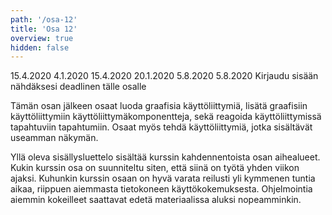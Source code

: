 ```yaml
---
path: '/osa-12'
title: 'Osa 12'
overview: true
hidden: false
---
```


<only-for-course-variant variant="dl">
  <deadline>15.4.2020</deadline>
</only-for-course-variant>

<only-for-course-variant variant="nodl">
  <deadline>4.1.2020</deadline>
</only-for-course-variant>

<only-for-course-variant variant="ohja-dl">
  <deadline>15.4.2020</deadline>
</only-for-course-variant>

<only-for-course-variant variant="ohja-nodl">
  <deadline>20.1.2020</deadline>
</only-for-course-variant>

<only-for-course-variant variant="kesa-dl">
  <deadline>5.8.2020</deadline>
</only-for-course-variant>

<only-for-course-variant variant="kesa-ohja-dl">
  <deadline>5.8.2020</deadline>
</only-for-course-variant>

<only-for-not-logged-in>
  <deadline>Kirjaudu sisään nähdäksesi deadlinen tälle osalle</deadline>
</only-for-not-logged-in>


Tämän osan jälkeen osaat luoda graafisia käyttöliittymiä, lisätä graafisiin käyttöliittymiin käyttöliittymäkomponentteja, sekä reagoida käyttöliittymissä tapahtuviin tapahtumiin. Osaat myös tehdä käyttöliittymiä, jotka sisältävät useamman näkymän.


<please-login></please-login>

<pages-in-this-section></pages-in-this-section>

Yllä oleva sisällysluettelo sisältää kurssin kahdennentoista osan aihealueet. Kukin kurssin osa on suunniteltu siten, että siinä on työtä yhden viikon ajaksi. Kuhunkin kurssin osaan on hyvä varata reilusti yli kymmenen tuntia aikaa, riippuen aiemmasta tietokoneen käyttökokemuksesta. Ohjelmointia aiemmin kokeilleet saattavat edetä materiaalissa aluksi nopeamminkin.

<exercises-in-this-section></exercises-in-this-section>
